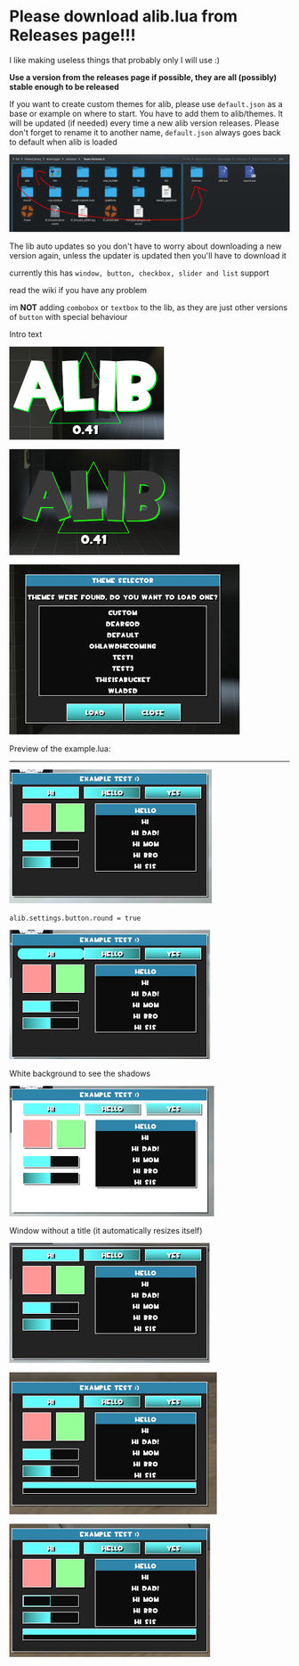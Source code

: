 # **Please download alib.lua from Releases page!!!**
I like making useless things that probably only I will use :)

**Use a version from the releases page if possible, they are all (possibly) stable enough to be released**

If you want to create custom themes for alib, please use `default.json` as a base or example on where to start. You have to add them to alib/themes. It will be updated (if needed) every time a new alib version releases.
Please don't forget to rename it to another name, `default.json` always goes back to default when alib is loaded

![alt text](images/where%20to%20put%20themes.png)

The lib auto updates so you don't have to worry about downloading a new version again, unless the updater is updated then you'll have to download it

currently this has `window, button, checkbox, slider and list` support

read the wiki if you have any problem

im **NOT** adding `combobox` or `textbox` to the lib, as they are just other versions of `button` with special behaviour

Intro text

![image](images/alib%20text%20white.png)

![image](images/alib%20text%20black.png)

![image](images/theme%20selector.png)

Preview of the example.lua:

<hr>

![image](images/round_off.png)

`alib.settings.button.round = true`

![image](images/round_on.png)

White background to see the shadows

![image](images/white_background.png)

Window without a title (it automatically resizes itself)

![image](images/window_without_title.png)

![image](images/vertical%20bar.png)

![image](images/outlined%20slider%20bar.png)